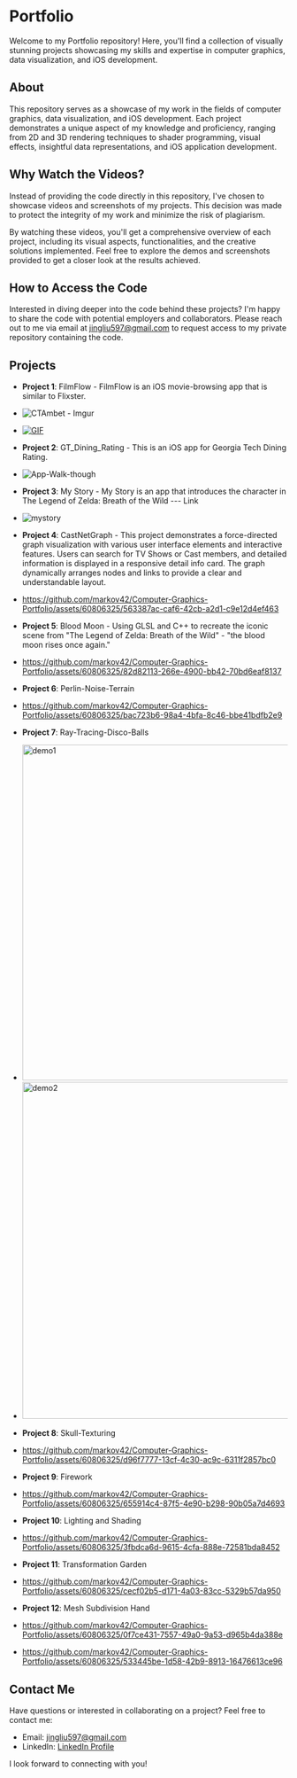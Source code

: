 # Portfolio
Welcome to my Portfolio repository! Here, you'll find a collection of visually stunning projects showcasing my skills and expertise in computer graphics, data visualization, and iOS development.

## About
This repository serves as a showcase of my work in the fields of computer graphics, data visualization, and iOS development. Each project demonstrates a unique aspect of my knowledge and proficiency, ranging from 2D and 3D rendering techniques to shader programming, visual effects, insightful data representations, and iOS application development.

## Why Watch the Videos?

Instead of providing the code directly in this repository, I've chosen to showcase videos and screenshots of my projects. This decision was made to protect the integrity of my work and minimize the risk of plagiarism.

By watching these videos, you'll get a comprehensive overview of each project, including its visual aspects, functionalities, and the creative solutions implemented. Feel free to explore the demos and screenshots provided to get a closer look at the results achieved.

## How to Access the Code

Interested in diving deeper into the code behind these projects? I'm happy to share the code with potential employers and collaborators. Please reach out to me via email at [jingliu597@gmail.com](mailto:jingliu597@gmail.com) to request access to my private repository containing the code.

## Projects
- **Project 1**: FilmFlow - FilmFlow is an iOS movie-browsing app that is similar to Flixster.
- ![CTAmbet - Imgur](https://github.com/markov42/Portfolio/assets/60806325/7a85afa8-c0db-42c8-8230-6022e0ddeda4)
- [![GIF](assets/NjqBV6h%20-%20Imgur.gif)](assets/NjqBV6h%20-%20Imgur.gif)

- **Project 2**: GT_Dining_Rating - This is an iOS app for Georgia Tech Dining Rating.
- ![App-Walk-though](https://github.com/markov42/Portfolio/assets/60806325/8024adad-274e-4381-a519-032b66eabb8b)

- **Project 3**: My Story - My Story is an app that introduces the character in The Legend of Zelda: Breath of the Wild --- Link
- ![mystory](https://github.com/markov42/Portfolio/assets/60806325/2c257d78-6f13-4090-9907-c24c66988a6c)

- **Project 4**: CastNetGraph - This project demonstrates a force-directed graph visualization with various user interface elements and interactive features. Users can search for TV Shows or Cast members, and detailed information is displayed in a responsive detail info card. The graph dynamically arranges nodes and links to provide a clear and understandable layout.
- https://github.com/markov42/Computer-Graphics-Portfolio/assets/60806325/563387ac-caf6-42cb-a2d1-c9e12d4ef463

- **Project 5**: Blood Moon - Using GLSL and C++ to recreate the iconic scene from "The Legend of Zelda: Breath of the Wild" - "the blood moon rises once again."
- https://github.com/markov42/Computer-Graphics-Portfolio/assets/60806325/82d82113-266e-4900-bb42-70bd6eaf8137

- **Project 6**: Perlin-Noise-Terrain
- https://github.com/markov42/Computer-Graphics-Portfolio/assets/60806325/bac723b6-98a4-4bfa-8c46-bbe41bdfb2e9

- **Project 7**: Ray-Tracing-Disco-Balls
- <img width="606" alt="demo1" src="https://github.com/markov42/Computer-Graphics-Portfolio/assets/60806325/cfd338f1-9fc5-40c6-be07-470af6c63297">
- <img width="608" alt="demo2" src="https://github.com/markov42/Computer-Graphics-Portfolio/assets/60806325/d43b11ea-ea6d-4234-96b7-d938db5661cd">

- **Project 8**: Skull-Texturing
- https://github.com/markov42/Computer-Graphics-Portfolio/assets/60806325/d96f7777-13cf-4c30-ac9c-6311f2857bc0

- **Project 9**: Firework
- https://github.com/markov42/Computer-Graphics-Portfolio/assets/60806325/655914c4-87f5-4e90-b298-90b05a7d4693

- **Project 10**: Lighting and Shading
- https://github.com/markov42/Computer-Graphics-Portfolio/assets/60806325/3fbdca6d-9615-4cfa-888e-72581bda8452

- **Project 11**: Transformation Garden
- https://github.com/markov42/Computer-Graphics-Portfolio/assets/60806325/cecf02b5-d171-4a03-83cc-5329b57da950

- **Project 12**: Mesh Subdivision Hand
- https://github.com/markov42/Computer-Graphics-Portfolio/assets/60806325/0f7ce431-7557-49a0-9a53-d965b4da388e
- https://github.com/markov42/Computer-Graphics-Portfolio/assets/60806325/533445be-1d58-42b9-8913-16476613ce96




## Contact Me

Have questions or interested in collaborating on a project? Feel free to contact me:

- Email: [jingliu597@gmail.com](mailto:jingliu597@gmail.com)
- LinkedIn: [LinkedIn Profile](https://www.linkedin.com/in/jingliu6601)

I look forward to connecting with you!
